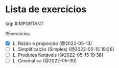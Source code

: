 # Lista de exercícios
tag: #IMPORTANT 

#Exercícios
- [x] L. Razão e proporção (@2022-05-13)
- [ ] L. Simplificação (Simples) (@2022-05-15 19:36)
- [ ] L. Produtos Notáveis (@2022-05-15 19:36)
- [ ] L. Cinemática (@2022-05-30)